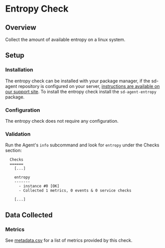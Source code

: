 # Entropy Check

## Overview

Collect the amount of available entropy on a linux system.

## Setup
### Installation

The entropy check can be installed with your package manager, if the sd-agent repository is configured on your server, [instructions are available on our support site](https://support.serverdensity.com/hc/en-us/search?query=entropy). To install the entropy check install the `sd-agent-entropy` package.

### Configuration

The entropy check does not require any configuration.

### Validation

Run the Agent's `info` subcommand and look for `entropy` under the Checks section:

```
  Checks
  ======
    [...]

    entropy
    -------
      - instance #0 [OK]
      - Collected 1 metrics, 0 events & 0 service checks

    [...]
```

## Data Collected
### Metrics

See [metadata.csv](metadata.csv) for a list of metrics provided by this check.
